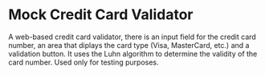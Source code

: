 # Mock Credit Card Validator 

A web-based credit card validator, there is an input field for the credit card number, an area that diplays the card type (Visa, MasterCard, etc.) and a validation button. It uses the Luhn algorithm to determine the validity of the card number. Used only for testing purposes.